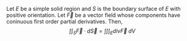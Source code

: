 Let $E$ be a simple solid region and $S$ is the boundary surface of $E$ with positive orientation. Let $\vec{F}$ be a vector field whose components have coninuous first order partial derivatives. Then, 
$$
\int \int_S \vec{F} \cdot d \vec{S} = \int \int \int_E div \vec{F} \; dV
$$